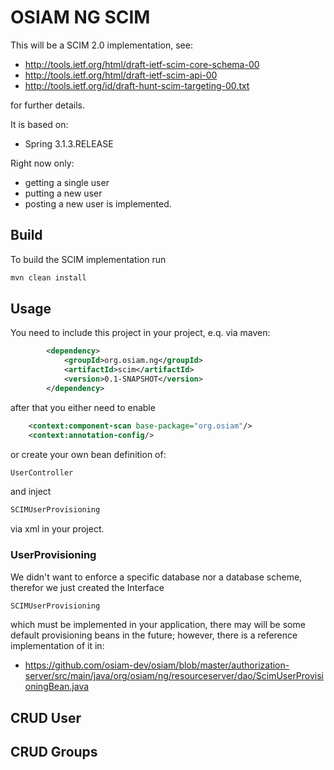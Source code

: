 # OSIAM NG SCIM 

This will be a SCIM 2.0 implementation, see:

* http://tools.ietf.org/html/draft-ietf-scim-core-schema-00
* http://tools.ietf.org/html/draft-ietf-scim-api-00
* http://tools.ietf.org/id/draft-hunt-scim-targeting-00.txt

for further details.

It is based on:

* Spring 3.1.3.RELEASE

Right now only:
* getting a single user
* putting a new user
* posting a new user
is implemented.
## Build 

To build the SCIM implementation run
```sh
mvn clean install
```

## Usage

You need to include this project in your project, e.q. via maven:
```xml
        <dependency>
            <groupId>org.osiam.ng</groupId>
            <artifactId>scim</artifactId>
            <version>0.1-SNAPSHOT</version>
        </dependency>
```

after that you either need to enable 
```xml
    <context:component-scan base-package="org.osiam"/>
    <context:annotation-config/>
```
or create your own bean definition of:
```Java
UserController
```
and inject 
```Java
SCIMUserProvisioning
```
via xml in your project.

### UserProvisioning
We didn't want to enforce a specific database nor a database scheme, therefor we just created the Interface 
```Java
SCIMUserProvisioning
```
which must be implemented in your application, there may will be some default provisioning beans in the future;
however, there is a reference implementation of it in:

* https://github.com/osiam-dev/osiam/blob/master/authorization-server/src/main/java/org/osiam/ng/resourceserver/dao/ScimUserProvisioningBean.java

## CRUD User

## CRUD Groups


